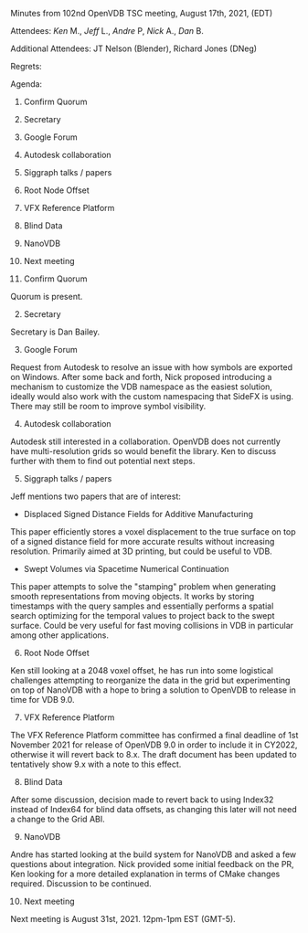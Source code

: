 Minutes from 102nd OpenVDB TSC meeting, August 17th, 2021, (EDT)

Attendees: *Ken* M., *Jeff* L., *Andre* P, *Nick* A., *Dan* B.

Additional Attendees: JT Nelson (Blender), Richard Jones (DNeg)

Regrets:

Agenda:

1) Confirm Quorum
2) Secretary
3) Google Forum
4) Autodesk collaboration
5) Siggraph talks / papers
6) Root Node Offset
7) VFX Reference Platform
8) Blind Data
9) NanoVDB
10) Next meeting


1) Confirm Quorum

Quorum is present.

2) Secretary

Secretary is Dan Bailey.

3) Google Forum

Request from Autodesk to resolve an issue with how symbols are exported on
Windows. After some back and forth, Nick proposed introducing a mechanism to
customize the VDB namespace as the easiest solution, ideally would also work
with the custom namespacing that SideFX is using. There may still be room to
improve symbol visibility.

4) Autodesk collaboration

Autodesk still interested in a collaboration. OpenVDB does not currently have
multi-resolution grids so would benefit the library. Ken to discuss further with
them to find out potential next steps.

5) Siggraph talks / papers

Jeff mentions two papers that are of interest:

* Displaced Signed Distance Fields for Additive Manufacturing

This paper efficiently stores a voxel displacement to the true surface on top of
a signed distance field for more accurate results without increasing resolution.
Primarily aimed at 3D printing, but could be useful to VDB.

* Swept Volumes via Spacetime Numerical Continuation

This paper attempts to solve the "stamping" problem when generating smooth
representations from moving objects. It works by storing timestamps with the
query samples and essentially performs a spatial search optimizing for the
temporal values to project back to the swept surface. Could be very useful for
fast moving collisions in VDB in particular among other applications.

6) Root Node Offset

Ken still looking at a 2048 voxel offset, he has run into some logistical
challenges attempting to reorganize the data in the grid but experimenting on
top of NanoVDB with a hope to bring a solution to OpenVDB to release in time for
VDB 9.0.

7) VFX Reference Platform

The VFX Reference Platform committee has confirmed a final deadline of 1st
November 2021 for release of OpenVDB 9.0 in order to include it in CY2022,
otherwise it will revert back to 8.x. The draft document has been updated to
tentatively show 9.x with a note to this effect.

8) Blind Data

After some discussion, decision made to revert back to using Index32 instead of
Index64 for blind data offsets, as changing this later will not need a change to
the Grid ABI.

9) NanoVDB

Andre has started looking at the build system for NanoVDB and asked a few
questions about integration. Nick provided some initial feedback on the PR, Ken
looking for a more detailed explanation in terms of CMake changes required.
Discussion to be continued.

10) Next meeting

Next meeting is August 31st, 2021. 12pm-1pm EST (GMT-5).
